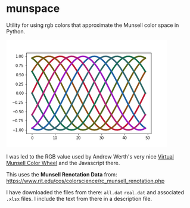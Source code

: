 # munspace
Utility for using rgb colors that approximate the Munsell color space in Python.

![10 sine waves in Munsell colors](munsell-color-demo.png)

I was led to the RGB value used by Andrew Werth's very nice
[Virtual Munsell Color Wheel](https://www.andrewwerth.com/aboutmunsell/) and the
Javascript there.

This uses the **Munsell Renotation Data** from:
<https://www.rit.edu/cos/colorscience/rc_munsell_renotation.php>

I have downloaded the files from there: `all.dat` `real.dat` and 
associated `.xlsx` files. I include the text from there in a description file.
